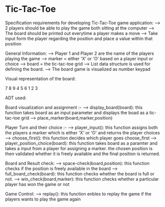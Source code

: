 # Tic-Tac-Toe
Specification requirements for developing Tic-Tac-Toe game application:
--> 2 players should be able to play the game both sitting at the computer
--> The board should be printed out everytime a player makes a move
--> Take input form the player regarding the position and place a value within that position

General Information:
--> Player 1 and Player 2 are the name of the players playing the game
--> marker = either 'X' or 'O' based on a player input or choice
--> board = the tic-tac-toe grid
--> List data structure is used for defining the board. 
--> The board game is visualized as number keypad

Visual representation of the board:

7   8   9
4   5   6
1   2   3

ADT used:

Board visualization and assignment :-
--> display_board(board):
    this function takes board as an input parameter and displays the boad as a tic-tac-toe grid
--> place_marker(board,marker,position)

Player Turn and their choice :-
--> player_input():
    this function assigns both the players a marker which is either 'X' or 'O' and returns the player 
    choices 
--> choose_first():
    this function decides which player goes choose_first
--> player_position_choice(board):
    this function takes board as a paramter and takes a input from a player for assigning a marker.
    the chosen position is then validated whether it is freely available and the final position is 
    returned.

Board and Result check:
--> space-check(board,position):
    this function checks if the position is freely available in the board
--> full_board_check(board):
    this function checks whether the board is full or not.
--> win_check(board,marker):
    this function checks whether a particular player has won the game or not

Game Control:
--> replay():
    this function enbles to replay the game if the players wants to play the game again
